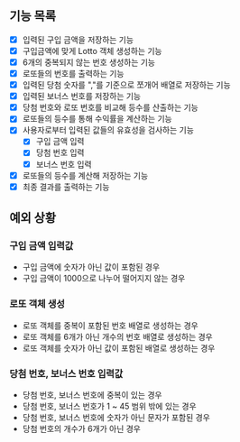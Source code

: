 ## 기능 목록

- [x] 입력된 구입 금액을 저장하는 기능
- [x] 구입금액에 맞게 Lotto 객체 생성하는 기능
- [x] 6개의 중복되지 않는 번호 생성하는 기능
- [x] 로또들의 번호를 출력하는 기능
- [x] 입력된 당첨 숫자를 ","를 기준으로 쪼개어 배열로 저장하는 기능
- [x] 입력된 보너스 번호를 저장하는 기능
- [x] 당첨 번호와 로또 번호를 비교해 등수를 산출하는 기능
- [x] 로또들의 등수를 통해 수익률을 계산하는 기능
- [x] 사용자로부터 입력된 값들의 유효성을 검사하는 기능
  - [x] 구입 금액 입력
  - [x] 당첨 번호 입력
  - [x] 보너스 번호 입력
- [x] 로또들의 등수를 계산해 저장하는 기능
- [x] 최종 결과를 출력하는 기능

## 예외 상황

### 구입 금액 입력값

- 구입 금액에 숫자가 아닌 값이 포함된 경우
- 구입 금액이 1000으로 나누어 떨어지지 않는 경우

### 로또 객체 생성

- 로또 객체를 중복이 포함된 번호 배열로 생성하는 경우
- 로또 객체를 6개가 아닌 개수의 번호 배열로 생성하는 경우
- 로또 객체를 숫자가 아닌 값이 포함된 배열로 생성하는 경우

### 당첨 번호, 보너스 번호 입력값

- 당첨 번호, 보너스 번호에 중복이 있는 경우
- 당첨 번호, 보너스 번호가 1 ~ 45 범위 밖에 있는 경우
- 당첨 번호, 보너스 번호에 숫자가 아닌 문자가 포함된 경우
- 당첨 번호의 개수가 6개가 아닌 경우
